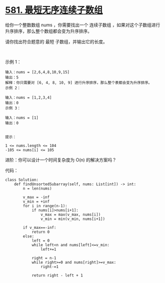 # [581. 最短无序连续子数组](https://leetcode-cn.com/problems/shortest-unsorted-continuous-subarray/)

给你一个整数数组 nums ，你需要找出一个 连续子数组 ，如果对这个子数组进行升序排序，那么整个数组都会变为升序排序。

请你找出符合题意的 最短 子数组，并输出它的长度。

 

示例 1：
```
输入：nums = [2,6,4,8,10,9,15]
输出：5
解释：你只需要对 [6, 4, 8, 10, 9] 进行升序排序，那么整个表都会变为升序排序。
示例 2：

输入：nums = [1,2,3,4]
输出：0
示例 3：

输入：nums = [1]
输出：0
 

提示：

1 <= nums.length <= 104
-105 <= nums[i] <= 105
```

进阶：你可以设计一个时间复杂度为 O(n) 的解决方案吗？


代码：
```python3
class Solution:
    def findUnsortedSubarray(self, nums: List[int]) -> int:
        n = len(nums)
        
        v_max = -inf
        v_min = +inf
        for i in range(n-1):
            if nums[i]>nums[i+1]:
                v_max = max(v_max, nums[i])
                v_min = min(v_min, nums[i+1])
        
        if v_max==-inf:
            return 0
        else:
            left = 0
            while left<n and nums[left]<=v_min:
                left+=1

            right = n-1
            while right>=0 and nums[right]>=v_max:
                right-=1
            
            return right - left + 1
```